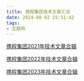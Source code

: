 ```yaml
---
title: 携程集团技术文章汇总
date: 2024-08-02 15:51:42
tags:
- 互联网
---
```


[携程集团2021年技术文章合辑](/pdf/携程技术/携程集团2021年技术文章合辑.pdf)

[携程集团2022年技术文章合辑](/pdf/携程技术/携程集团2021年技术文章合辑.pdf)

[携程集团2023年技术文章合辑](/pdf/携程技术/携程集团2021年技术文章合辑.pdf)






